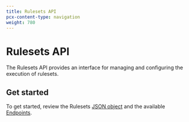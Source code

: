 ```yaml
---
title: Rulesets API
pcx-content-type: navigation
weight: 780
---
```


# Rulesets API

The Rulesets API provides an interface for managing and configuring the execution of rulesets.

## Get started

To get started, review the Rulesets [JSON object](/rulesets-api/json-object) and the available [Endpoints](/rulesets-api/endpoints).
